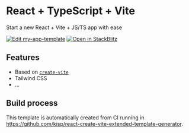 # React + TypeScript + Vite

Start a new React + Vite + JS/TS app with ease

[![Edit my-app-template](https://codesandbox.io/static/img/play-codesandbox.svg)](https://codesandbox.io/p/devbox/github/kisp/react-create-vite-extended-template?embed=1&file=%2Fsrc%2FApp.tsx)
[![Open in StackBlitz](https://developer.stackblitz.com/img/open_in_stackblitz.svg)](https://stackblitz.com/fork/github/kisp/react-create-vite-extended-template)

## Features

- Based on [`create-vite`](https://www.npmjs.com/package/create-vite)
- Tailwind CSS
- ...

## Build process

This template is automatically created from CI running in
https://github.com/kisp/react-create-vite-extended-template-generator.
